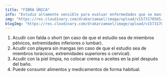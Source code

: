 ```yaml
---
title: "FIBRA ÚNICA"
info: "Estudio altamente sensible para evaluar enfermedades que se manifiestan como debilidad y que son causadas por alteraciones de la unión neuromuscular. Forma parte de las pruebas de electro diagnóstico."
img: "https://res.cloudinary.com/drakarzamael/image/upload/v1573178565/estudiosMini/FIBRA_%C3%9ANICA.svg"
blogImg: "https://res.cloudinary.com/drakarzamael/image/upload/v1573178917/estudiosBlog/FIBRA_NICA_open.svg"
---
```

1. Acudir con falda o short (en caso de que el estudio sea de miembros pélvicos, extremidades inferiores o lumbar).
2. Acudir con playera sin mangas (en caso de que el estudio sea de miembros torácicos, extremidades superiores o cervical).
3. Acudir con la piel limpia, no colocar crema o aceites en la piel después del baño.
4. Puede consumir alimentos y medicamentos de forma habitual.